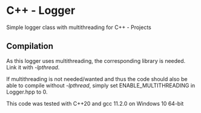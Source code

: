 # C++ - Logger
Simple logger class with multithreading for C++ - Projects

## Compilation
As this logger uses multithreading, the corresponding library is needed. Link it with *-lpthread*.

If multithreading is not needed/wanted and thus the code should also be able to compile without *-lpthread*, simply set ENABLE_MULTITHREADING in Logger.hpp to 0.

This code was tested with C++20 and gcc 11.2.0 on Windows 10 64-bit
